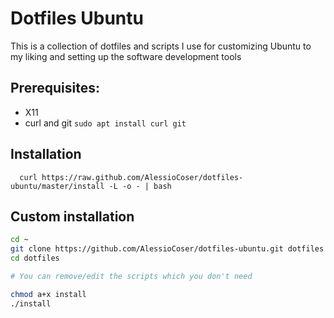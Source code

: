 # Dotfiles Ubuntu
This is a collection of dotfiles and scripts I use for customizing Ubuntu to my liking and setting up the software development tools

## Prerequisites:
- X11
- curl and git `sudo apt install curl git`

## Installation
```
  curl https://raw.github.com/AlessioCoser/dotfiles-ubuntu/master/install -L -o - | bash
```

## Custom installation
```sh
cd ~
git clone https://github.com/AlessioCoser/dotfiles-ubuntu.git dotfiles
cd dotfiles

# You can remove/edit the scripts which you don't need

chmod a+x install
./install
```
